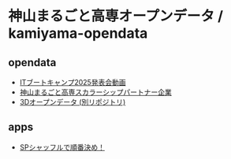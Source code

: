 # 神山まるごと高専オープンデータ / kamiyama-opendata
 
## opendata

- [ITブートキャンプ2025発表会動画](it-bootcamp-2025.csv)
- [神山まるごと高専スカラーシップパートナー企業](kamiyama-sp.csv)
- [3Dオープンデータ (別リポジトリ)](https://github.com/kamiyama-kosen/3d-opendata/)

## apps

- [SPシャッフルで順番決め！](https://github.com/kamiyama-kosen/sp-shuffle)
